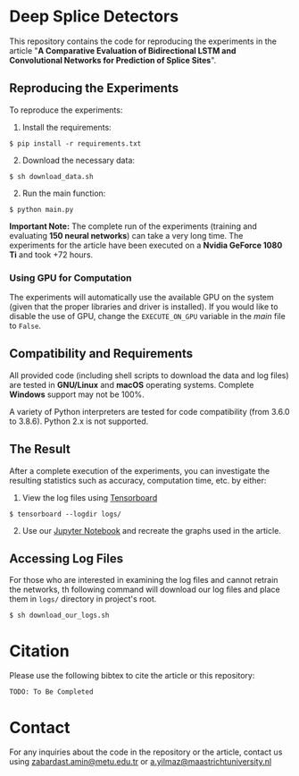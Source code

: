 # Deep Splice Detectors

This repository contains the code for reproducing the experiments in the article "**A Comparative Evaluation of Bidirectional LSTM and Convolutional Networks for Prediction of Splice Sites**".

## Reproducing the Experiments

To reproduce the experiments:

1. Install the requirements:
```shell
$ pip install -r requirements.txt
```

2. Download the necessary data:
```shell
$ sh download_data.sh
```

2. Run the main function:
```shell
$ python main.py
```

**Important Note:** The complete run of the experiments (training and evaluating **150 neural networks**) can take a very long time. The experiments for the article have been executed on a **Nvidia GeForce 1080 Ti** and took +72 hours.

### Using GPU for Computation

The experiments will automatically use the available GPU on the system (given that the proper libraries and driver is installed). If you would like to disable the use of GPU, change the `EXECUTE_ON_GPU` variable in the *main* file to `False`.

## Compatibility and Requirements

All provided code (including shell scripts to download the data and log files) are tested in **GNU/Linux** and **macOS** operating systems. Complete **Windows** support may not be 100%.

A variety of Python interpreters are tested for code compatibility (from 3.6.0 to 3.8.6). Python 2.x is not supported.

## The Result

After a complete execution of the experiments, you can investigate the resulting statistics such as accuracy, computation time, etc. by either:

1. View the log files using [Tensorboard](https://www.tensorflow.org/tensorboard)
```shell
$ tensorboard --logdir logs/
```

2. Use our [Jupyter Notebook](https://jupyter.org/) and recreate the graphs used in the article.

## Accessing Log Files

For those who are interested in examining the log files and cannot retrain the networks, th following command will download our log files and place them in `logs/` directory in project's root.
```shell
$ sh download_our_logs.sh
```

# Citation

Please use the following bibtex to cite the article or this repository:
```text
TODO: To Be Completed
```

# Contact

For any inquiries about the code in the repository or the article, contact us using [zabardast.amin@metu.edu.tr](mailto:zabardast.amin@metu.edu.tr) or [a.yilmaz@maastrichtuniversity.nl](mailto:a.yilmaz@maastrichtuniversity.nl)